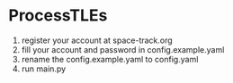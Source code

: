 # ProcessTLEs
1. register your account at space-track.org
2. fill your account and password in config.example.yaml
3. rename the config.example.yaml to config.yaml
4. run main.py
